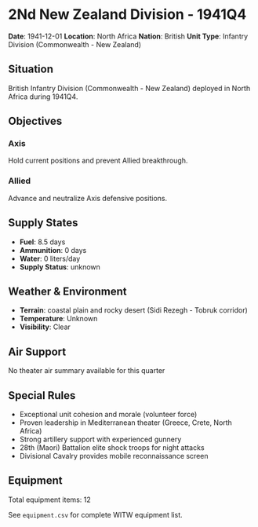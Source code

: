 # 2Nd New Zealand Division - 1941Q4

**Date**: 1941-12-01
**Location**: North Africa
**Nation**: British
**Unit Type**: Infantry Division (Commonwealth - New Zealand)

## Situation

British Infantry Division (Commonwealth - New Zealand) deployed in North Africa during 1941Q4.

## Objectives

### Axis
Hold current positions and prevent Allied breakthrough.

### Allied
Advance and neutralize Axis defensive positions.

## Supply States

- **Fuel**: 8.5 days
- **Ammunition**: 0 days
- **Water**: 0 liters/day
- **Supply Status**: unknown

## Weather & Environment

- **Terrain**: coastal plain and rocky desert (Sidi Rezegh - Tobruk corridor)
- **Temperature**: Unknown
- **Visibility**: Clear

## Air Support

No theater air summary available for this quarter

## Special Rules

- Exceptional unit cohesion and morale (volunteer force)
- Proven leadership in Mediterranean theater (Greece, Crete, North Africa)
- Strong artillery support with experienced gunnery
- 28th (Maori) Battalion elite shock troops for night attacks
- Divisional Cavalry provides mobile reconnaissance screen

## Equipment

Total equipment items: 12

See `equipment.csv` for complete WITW equipment list.
